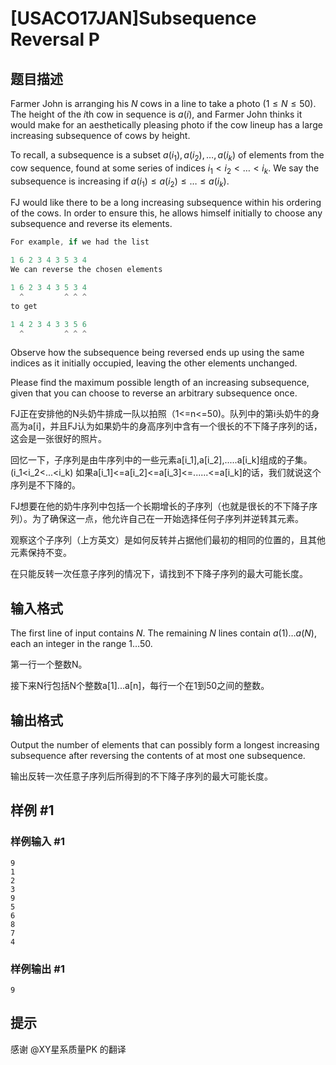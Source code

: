 # [USACO17JAN]Subsequence Reversal P

## 题目描述

Farmer John is arranging his $N$ cows in a line to take a photo ($1 \leq N \leq 50$). The height of the $i$th cow in sequence is $a(i)$, and Farmer John thinks it would make for an aesthetically pleasing photo if the cow lineup has a large increasing subsequence of cows by height.

To recall, a subsequence is a subset $a(i_1), a(i_2), \ldots, a(i_k)$ of elements from the cow sequence, found at some series of indices $i_1 < i_2 < \ldots < i_k$. We say the subsequence is increasing if $a(i_1) \leq a(i_2) \leq \ldots \leq a(i_k)$.

FJ would like there to be a long increasing subsequence within his ordering of the cows. In order to ensure this, he allows himself initially to choose any subsequence and reverse its elements.

```cpp
For example, if we had the list

1 6 2 3 4 3 5 3 4
We can reverse the chosen elements

1 6 2 3 4 3 5 3 4
  ^         ^ ^ ^
to get

1 4 2 3 4 3 3 5 6
  ^         ^ ^ ^
```
Observe how the subsequence being reversed ends up using the same indices as it initially occupied, leaving the other elements unchanged.

Please find the maximum possible length of an increasing subsequence, given that you can choose to reverse an arbitrary subsequence once.


FJ正在安排他的N头奶牛排成一队以拍照（1<=n<=50)。队列中的第i头奶牛的身高为a[i]，并且FJ认为如果奶牛的身高序列中含有一个很长的不下降子序列的话，这会是一张很好的照片。


回忆一下，子序列是由牛序列中的一些元素a[i\_1],a[i\_2],.....a[i\_k]组成的子集。(i\_1<i\_2<...<i\_k) 如果a[i\_1]<=a[i\_2]<=a[i\_3]<=......<=a[i\_k]的话，我们就说这个序列是不下降的。


FJ想要在他的奶牛序列中包括一个长期增长的子序列（也就是很长的不下降子序列）。为了确保这一点，他允许自己在一开始选择任何子序列并逆转其元素。


观察这个子序列（上方英文）是如何反转并占据他们最初的相同的位置的，且其他元素保持不变。


在只能反转一次任意子序列的情况下，请找到不下降子序列的最大可能长度。


## 输入格式

The first line of input contains $N$. The remaining $N$ lines contain $a(1) \ldots a(N)$, each an integer in the range $1 \ldots 50$.

第一行一个整数N。


接下来N行包括N个整数a[1]...a[n]，每行一个在1到50之间的整数。


## 输出格式

Output the number of elements that can possibly form a longest increasing subsequence after reversing the contents of at most one subsequence.

输出反转一次任意子序列后所得到的不下降子序列的最大可能长度。


## 样例 #1

### 样例输入 #1
```
9
1
2
3
9
5
6
8
7
4
```

### 样例输出 #1

```
9
```

## 提示

感谢 @XY星系质量PK  的翻译

